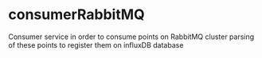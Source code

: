 # consumerRabbitMQ

Consumer service in order to consume points on RabbitMQ cluster
parsing of these points to register them on influxDB database 
